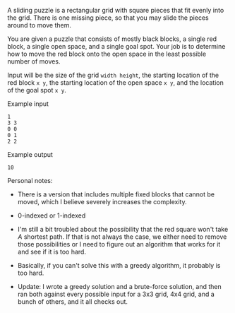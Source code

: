 A sliding puzzle is a rectangular grid with square pieces that fit evenly into
the grid. There is one missing piece, so that you may slide the pieces around to
move them.

You are given a puzzle that consists of mostly black blocks, a single red block,
a single open space, and a single goal spot. Your job is to determine how to
move the red block onto the open space in the least possible number of moves.

Input will be the size of the grid `width height`, the starting location of the red block
`x y`, the starting location of the open space `x y`, and the location of the
goal spot `x y`.

Example input
```
1
3 3
0 0
0 1
2 2
```

Example output
```
10
```

Personal notes:
- There is a version that includes multiple fixed blocks that cannot be moved,
  which I believe severely increases the complexity.
- 0-indexed or 1-indexed
- I'm still a bit troubled about the possibility that the red square won't take
  *A* shortest path. If that is not always the case, we either need to remove
  those possibilities or I need to figure out an algorithm that works for it and
  see if it is too hard.
- Basically, if you can't solve this with a greedy algorithm, it probably is too
  hard.

- Update: I wrote a greedy solution and a brute-force solution, and then ran
  both against every possible input for a 3x3 grid, 4x4 grid, and a bunch of
  others, and it all checks out.
